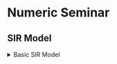 # Numeric Seminar
## SIR Model 


<details><summary>Basic SIR Model</summary>
<p>
  
| Variables | Description |
| --------- | ----------- |
| **S(0)**     |  Initial numbers of susceptible subjects |
| **R(0)**     | Initial numbers of removed subjects |
| **N**    | Constancy of population |
| **R_0**     | Basic reproduction number |
| **S(t)**     | Number of susceptible individuals as a function of time |
| **R(t)**     | Number of removed individuals as a function of time |

S(t) = S(0)e^{-R_0 /frac{(R(t)-R(0))}{N}}

  
</p>
</details>
